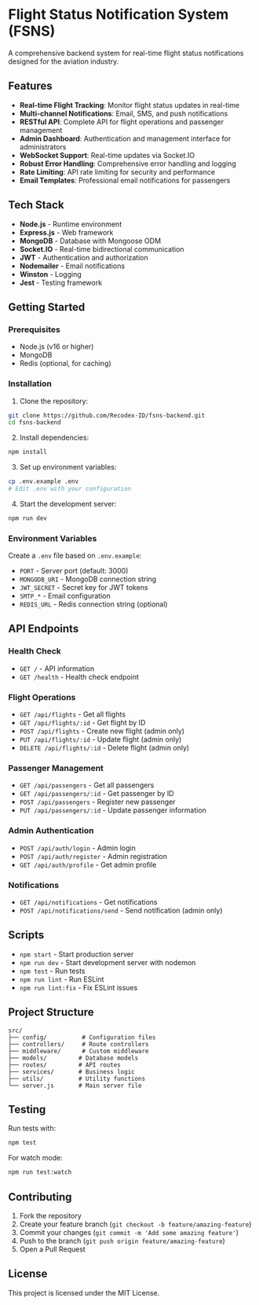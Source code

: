 # Flight Status Notification System (FSNS)

A comprehensive backend system for real-time flight status notifications designed for the aviation industry.

## Features

- **Real-time Flight Tracking**: Monitor flight status updates in real-time
- **Multi-channel Notifications**: Email, SMS, and push notifications
- **RESTful API**: Complete API for flight operations and passenger management
- **Admin Dashboard**: Authentication and management interface for administrators
- **WebSocket Support**: Real-time updates via Socket.IO
- **Robust Error Handling**: Comprehensive error handling and logging
- **Rate Limiting**: API rate limiting for security and performance
- **Email Templates**: Professional email notifications for passengers

## Tech Stack

- **Node.js** - Runtime environment
- **Express.js** - Web framework
- **MongoDB** - Database with Mongoose ODM
- **Socket.IO** - Real-time bidirectional communication
- **JWT** - Authentication and authorization
- **Nodemailer** - Email notifications
- **Winston** - Logging
- **Jest** - Testing framework

## Getting Started

### Prerequisites

- Node.js (v16 or higher)
- MongoDB
- Redis (optional, for caching)

### Installation

1. Clone the repository:
```bash
git clone https://github.com/Recodex-ID/fsns-backend.git
cd fsns-backend
```

2. Install dependencies:
```bash
npm install
```

3. Set up environment variables:
```bash
cp .env.example .env
# Edit .env with your configuration
```

4. Start the development server:
```bash
npm run dev
```

### Environment Variables

Create a `.env` file based on `.env.example`:

- `PORT` - Server port (default: 3000)
- `MONGODB_URI` - MongoDB connection string
- `JWT_SECRET` - Secret key for JWT tokens
- `SMTP_*` - Email configuration
- `REDIS_URL` - Redis connection string (optional)

## API Endpoints

### Health Check
- `GET /` - API information
- `GET /health` - Health check endpoint

### Flight Operations
- `GET /api/flights` - Get all flights
- `GET /api/flights/:id` - Get flight by ID
- `POST /api/flights` - Create new flight (admin only)
- `PUT /api/flights/:id` - Update flight (admin only)
- `DELETE /api/flights/:id` - Delete flight (admin only)

### Passenger Management
- `GET /api/passengers` - Get all passengers
- `GET /api/passengers/:id` - Get passenger by ID
- `POST /api/passengers` - Register new passenger
- `PUT /api/passengers/:id` - Update passenger information

### Admin Authentication
- `POST /api/auth/login` - Admin login
- `POST /api/auth/register` - Admin registration
- `GET /api/auth/profile` - Get admin profile

### Notifications
- `GET /api/notifications` - Get notifications
- `POST /api/notifications/send` - Send notification (admin only)

## Scripts

- `npm start` - Start production server
- `npm run dev` - Start development server with nodemon
- `npm test` - Run tests
- `npm run lint` - Run ESLint
- `npm run lint:fix` - Fix ESLint issues

## Project Structure

```
src/
├── config/          # Configuration files
├── controllers/     # Route controllers
├── middleware/      # Custom middleware
├── models/         # Database models
├── routes/         # API routes
├── services/       # Business logic
├── utils/          # Utility functions
└── server.js       # Main server file
```

## Testing

Run tests with:
```bash
npm test
```

For watch mode:
```bash
npm run test:watch
```

## Contributing

1. Fork the repository
2. Create your feature branch (`git checkout -b feature/amazing-feature`)
3. Commit your changes (`git commit -m 'Add some amazing feature'`)
4. Push to the branch (`git push origin feature/amazing-feature`)
5. Open a Pull Request

## License

This project is licensed under the MIT License.